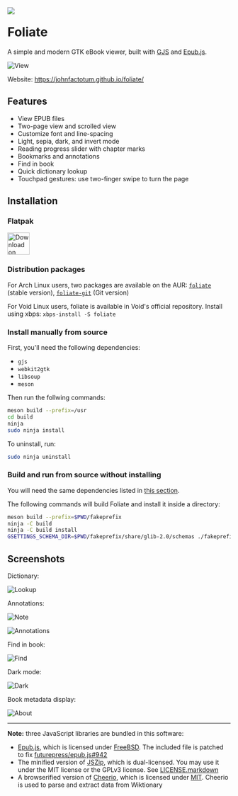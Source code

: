 <img src="data/com.github.johnfactotum.Foliate.svg" align="left">

# Foliate

A simple and modern GTK eBook viewer, built with [GJS](https://gitlab.gnome.org/GNOME/gjs) and [Epub.js](https://github.com/futurepress/epub.js/).

![View](data/screenshots/view.png)

Website: https://johnfactotum.github.io/foliate/

## Features

- View EPUB files
- Two-page view and scrolled view
- Customize font and line-spacing
- Light, sepia, dark, and invert mode
- Reading progress slider with chapter marks
- Bookmarks and annotations
- Find in book
- Quick dictionary lookup
- Touchpad gestures: use two-finger swipe to turn the page

## Installation

### Flatpak

<a href='https://flathub.org/apps/details/com.github.johnfactotum.Foliate'><img height='50' alt='Download on Flathub' src='https://flathub.org/assets/badges/flathub-badge-en.png'/></a>

### Distribution packages

For Arch Linux users, two packages are available on the AUR: [`foliate`](https://aur.archlinux.org/packages/foliate/) (stable version), [`foliate-git`](https://aur.archlinux.org/packages/foliate-git/) (Git version)

For Void Linux users, foliate is available in Void's official repository. Install using xbps: `xbps-install -S foliate`

### Install manually from source

First, you'll need the following dependencies:
- `gjs`
- `webkit2gtk`
- `libsoup`
- `meson`

Then run the follwing commands:

```bash
meson build --prefix=/usr
cd build
ninja
sudo ninja install
```

To uninstall, run:

```bash
sudo ninja uninstall
```

### Build and run from source without installing

You will need the same dependencies listed in [this section](#install-manually-from-source).

The following commands will build Foliate and install it inside a directory:

```bash
meson build --prefix=$PWD/fakeprefix
ninja -C build
ninja -C build install
GSETTINGS_SCHEMA_DIR=$PWD/fakeprefix/share/glib-2.0/schemas ./fakeprefix/bin/com.github.johnfactotum.Foliate
```

## Screenshots

Dictionary:

![Lookup](data/screenshots/lookup.png)

Annotations:

![Note](data/screenshots/note.png)

![Annotations](data/screenshots/annotations.png)

Find in book:

![Find](data/screenshots/find.png)

Dark mode:

![Dark](data/screenshots/dark.png)

Book metadata display:

![About](data/screenshots/about.png)

---

**Note:** three JavaScript libraries are bundled in this software:

- [Epub.js](https://github.com/futurepress/epub.js/), which is licensed under [FreeBSD](https://github.com/futurepress/epub.js/blob/master/license). The included file is patched to fix [futurepress/epub.js#942](https://github.com/futurepress/epub.js/issues/942)
- The minified version of [JSZip](https://stuk.github.io/jszip/), which is dual-licensed. You may use it under the MIT license or the GPLv3 license. See [LICENSE.markdown](https://github.com/Stuk/jszip/blob/master/LICENSE.markdown)
- A browserified version of [Cheerio](https://cheerio.js.org/), which is licensed under [MIT](https://github.com/cheeriojs/cheerio/blob/master/LICENSE). Cheerio is used to parse and extract data from Wiktionary
